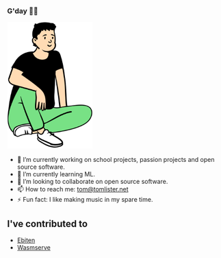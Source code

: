 ### G'day 👋🦘

<img src="https://github.com/tomlister/tomlister/blob/master/download%20(1).png?raw=true" width="200">

- 🔭 I’m currently working on school projects, passion projects and open source software.
- 🌱 I’m currently learning ML.
- 👯 I’m looking to collaborate on open source software.
- 📫 How to reach me: [tom@tomlister.net](mailto:tom@tomlister.net)
- ⚡ Fun fact: I like making music in my spare time.

## I've contributed to
- [Ebiten](https://github.com/hajimehoshi/ebiten)
- [Wasmserve](https://github.com/hajimehoshi/wasmserve)
